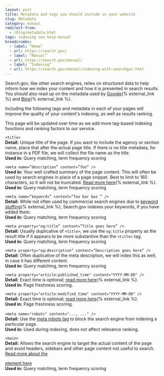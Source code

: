 ```yaml
---
layout: post
title: Metadata and tags you should include in your website
slug: Metadata
category: manual
redirect-from: 
  - /blog/metadata.html
tags: indexing seo help-manual
breadcrumbs:
  - label: “Home”
  - url: https://search.gov/
  - label: “Manual”
  - url: https://search.gov/manual/
  - label: “Indexing”
  - url: https://search.gov/manual/indexing-with-searchgov.html
---
```


Search.gov, like other search engines, relies on structured data to help inform how we index your content and how it is presented in search results. You should also read up on the metadata used by [Google](https://support.google.com/webmasters/answer/79812?hl=en){% external_link %} and [Bing](){% external_link %}.

Including the following tags and metadata in each of your pages will improve the quality of your content's indexing, as well as results ranking.

This page will be updated over time as we add more tag-based indexing functions and ranking factors to our service.

`<title>`
<br>**Detail:** Unique title of the page. If you want to include the agency or section name, place that after the actual page title. If there is no title metadata, for instance in a PDF file, we will collect the file name as the title.
<br>**Used in:** Query matching, term frequency scoring<br>

`<meta name=”description” content=”foo” />` 
<br>**Used in:** Your well crafted summary of the page content. This will often be used by search engines in place of a page snippet. Best to limit to 160 characters, so it will not be truncated. [Read more here](https://moz.com/learn/seo/meta-description){% external_link %}.
<br>**Used in:** Query matching, term frequency scoring<br>

`<meta name=”keywords” content=”foo bar baz ” />`
<br>**Detail:** While not often used by commercial search engines due to [keyword stuffing](https://support.google.com/webmasters/answer/66358?hl=en){% external_link %}, Search.gov indexes your keywords, if you have added them.
<br>**Used in:** Query matching, term frequency scoring<br>

`<meta property="og:title” content=”Title goes here” />`
<br>**Detail:** Usually duplicative of `<title>`, we use the `og:title` property as the result title if it appears to be more substantive than the `<title>` tag.
<br>**Used in:** Query matching, term frequency scoring<br>

`<meta property="og:description” content=”Description goes here” />`
<br>**Detail:** Often duplicative of the meta description, we will index this as well, in case it has different content.
<br>**Used in:** Query matching, term frequency scoring<br>

`<meta property="article:published_time" content="YYYY-MM-DD" />`
<br>**Detail:** Exact time is optional; [read more here](https://en.wikipedia.org/wiki/ISO_8601){% external_link %}.
<br>**Used in:** Page freshness scoring.<br>

`<meta property="article:modified_time" content="YYYY-MM-DD" />`
<br>**Detail:** Exact time is optional; [read more here](https://en.wikipedia.org/wiki/ISO_8601){% external_link %}.
<br>**Used in:** Page freshness scoring.<br>
<br>
`<meta name="robots" content="..., ..." />`
<br>**Detail:** Use the [meta robots tag](https://search.gov/blog/how-search-engines-index-content-better-discoverability.html#robots) to block the search engine from indexing a particular page.
<br>**Used in:** Used during indexing, does not affect relevance ranking.<br>

`<main>`
<br>**Detail:** Allows the search engine to target the actual content of the page and avoid headers, sidebars and other page content not useful to search. [Read more about the <main> element here](https://search.gov/blog/how-search-engines-index-content-better-discoverability.html#main-element)
<br>**Used in:** Query matching, term frequency scoring<br>
<br>
<br>

